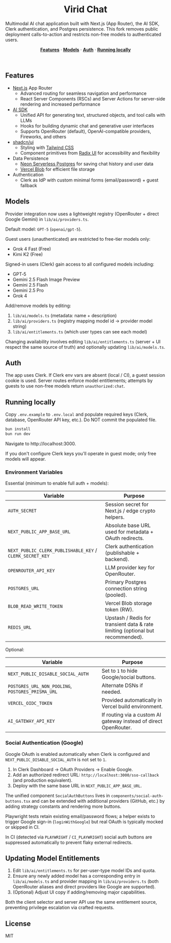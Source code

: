 <h1 align="center">Virid Chat</h1>

Multimodal AI chat application built with Next.js (App Router), the AI SDK, Clerk authentication, and Postgres persistence. This fork removes public deployment calls-to-action and restricts non-free models to authenticated users.

<p align="center">
  <a href="#features"><strong>Features</strong></a> ·
  <a href="#models"><strong>Models</strong></a> ·
  <a href="#auth"><strong>Auth</strong></a> ·
  <a href="#running-locally"><strong>Running locally</strong></a>
</p>
<br />

## Features

- [Next.js](https://nextjs.org) App Router
  - Advanced routing for seamless navigation and performance
  - React Server Components (RSCs) and Server Actions for server-side rendering and increased performance
- [AI SDK](https://ai-sdk.dev/docs/introduction)
  - Unified API for generating text, structured objects, and tool calls with LLMs
  - Hooks for building dynamic chat and generative user interfaces
  - Supports OpenRouter (default), OpenAI-compatible providers, Fireworks, and others
- [shadcn/ui](https://ui.shadcn.com)
  - Styling with [Tailwind CSS](https://tailwindcss.com)
  - Component primitives from [Radix UI](https://radix-ui.com) for accessibility and flexibility
- Data Persistence
  - [Neon Serverless Postgres](https://vercel.com/marketplace/neon) for saving chat history and user data
  - [Vercel Blob](https://vercel.com/storage/blob) for efficient file storage
- Authentication
  - Clerk as IdP with custom minimal forms (email/password) + guest fallback

## Models

Provider integration now uses a lightweight registry (OpenRouter + direct Google Gemini) in `lib/ai/providers.ts`.

Default model: `GPT-5` (`openai/gpt-5`).

Guest users (unauthenticated) are restricted to free-tier models only:

- Grok 4 Fast (Free)
- Kimi K2 (Free)

Signed-in users (Clerk) gain access to all configured models including:

- GPT‑5
- Gemini 2.5 Flash Image Preview
- Gemini 2.5 Flash
- Gemini 2.5 Pro
- Grok 4

Add/remove models by editing:

1. `lib/ai/models.ts` (metadata: name + description)
2. `lib/ai/providers.ts` (registry mapping model id → provider model string)
3. `lib/ai/entitlements.ts` (which user types can see each model)

Changing availability involves editing `lib/ai/entitlements.ts` (server + UI respect the same source of truth) and optionally updating `lib/ai/models.ts`.

## Auth

The app uses Clerk. If Clerk env vars are absent (local / CI), a guest session cookie is used. Server routes enforce model entitlements; attempts by guests to use non-free models return `unauthorized:chat`.

## Running locally

Copy `.env.example` to `.env.local` and populate required keys (Clerk, database, OpenRouter API key, etc.). Do NOT commit the populated file.

```bash
bun install
bun run dev
```

Navigate to http://localhost:3000.

If you don't configure Clerk keys you'll operate in guest mode; only free models will appear.

### Environment Variables

Essential (minimum to enable full auth + models):

| Variable | Purpose |
|----------|---------|
| `AUTH_SECRET` | Session secret for Next.js / edge crypto helpers. |
| `NEXT_PUBLIC_APP_BASE_URL` | Absolute base URL used for metadata + OAuth redirects. |
| `NEXT_PUBLIC_CLERK_PUBLISHABLE_KEY` / `CLERK_SECRET_KEY` | Clerk authentication (publishable + backend). |
| `OPENROUTER_API_KEY` | LLM provider key for OpenRouter. |
| `POSTGRES_URL` | Primary Postgres connection string (pooled). |
| `BLOB_READ_WRITE_TOKEN` | Vercel Blob storage token (RW). |
| `REDIS_URL` | Upstash / Redis for transient data & rate limiting (optional but recommended). |

Optional:

| Variable | Purpose |
|----------|---------|
| `NEXT_PUBLIC_DISABLE_SOCIAL_AUTH` | Set to `1` to hide Google/social buttons. |
| `POSTGRES_URL_NON_POOLING`, `POSTGRES_PRISMA_URL` | Alternate DSNs if needed. |
| `VERCEL_OIDC_TOKEN` | Provided automatically in Vercel build environment. |
| `AI_GATEWAY_API_KEY` | If routing via a custom AI gateway instead of direct OpenRouter. |

### Social Authentication (Google)

Google OAuth is enabled automatically when Clerk is configured and `NEXT_PUBLIC_DISABLE_SOCIAL_AUTH` is not set to `1`.

1. In Clerk Dashboard → OAuth Providers → Enable Google.
2. Add an authorized redirect URL: `http://localhost:3000/sso-callback` (and production equivalent).
3. Deploy with the same base URL in `NEXT_PUBLIC_APP_BASE_URL`.

The unified component `SocialAuthButtons` lives in `components/social-auth-buttons.tsx` and can be extended with additional providers (GitHub, etc.) by adding strategy constants and rendering more buttons.

Playwright tests retain existing email/password flows; a helper exists to trigger Google sign-in (`loginWithGoogle`) but real OAuth is typically mocked or skipped in CI.

In CI (detected via `PLAYWRIGHT` / `CI_PLAYWRIGHT`) social auth buttons are suppressed automatically to prevent flaky external redirects.

## Updating Model Entitlements

1. Edit `lib/ai/entitlements.ts` for per-user-type model IDs and quota.
2. Ensure any newly added model has a corresponding entry in `lib/ai/models.ts` and provider mapping in `lib/ai/providers.ts` (both OpenRouter aliases and direct providers like Google are supported).
3. (Optional) Adjust UI copy if adding/removing major capabilities.

Both the client selector and server API use the same entitlement source, preventing privilege escalation via crafted requests.

## License

MIT
